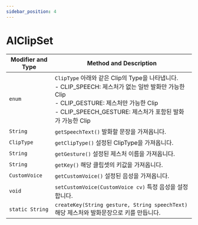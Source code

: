 ```yaml
---
sidebar_position: 4
---
```


# AIClipSet

| Modifier and Type | Method and Description                                       |
| ----------------- | ------------------------------------------------------------ |
| `enum`            | `ClipType` 아래와 같은 Clip의 Type을 나타냅니다.<br />- CLIP_SPEECH: 제스처가 없는 일반 발화만 가능한 Clip <br />- CLIP_GESTURE: 제스처만 가능한 Clip<br />- CLIP_SPEECH_GESTURE: 제스처가 포함된 발화가 가능한 Clip |
| `String`          | `getSpeechText()` 발화할 문장을 가져옵니다.                                |
| `ClipType`        | `getClipType()` 설정된 ClipType을 가져옵니다. |
| `String`          | `getGesture()` 설정된 제스처 이름을 가져옵니다.  |
| `String`          | `getKey()` 해당 클립셋의 키값을 가져옵니다.  |
| `CustomVoice`     | `getCustomVoice()` 설정된 음성을 가져옵니다. |
| `void`            | `setCustomVoice(CustomVoice cv)` 특정 음성을 설정합니다. |
| `static String`   | `createKey(String gesture, String speechText)` 해당 제스처와 발화문장으로 키를 만듭니다. |
